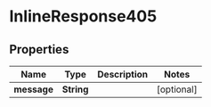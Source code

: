 # InlineResponse405

## Properties
Name | Type | Description | Notes
------------ | ------------- | ------------- | -------------
**message** | **String** |  |  [optional]
